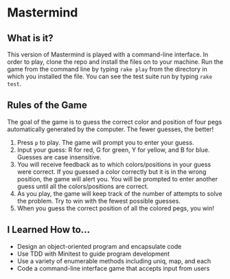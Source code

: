 # Mastermind

What is it? 
-----------
This version of Mastermind is played with a command-line interface. In order to play, clone the repo and install the files on to your machine. Run the game from the command line by typing `rake play` from the directory in which you installed the file. You can see the test suite run by typing `rake test`.

Rules of the Game
-----------------
The goal of the game is to guess the correct color and position of four pegs automatically generated by the computer. The fewer guesses, the better! 

1.  Press `p` to play. The game will prompt you to enter your guess. 
2.  Input your guess: R for red, G for green, Y for yellow, and B for blue. Guesses are case insensitive. 
3.  You will receive feedback as to which colors/positions in your guess were correct. If you guessed a color correctly but it is in the wrong position, the game will alert you. You will be prompted to enter another guess until all the colors/positions are correct.
4.  As you play, the game will keep track of the number of attempts to solve the problem. Try to win with the fewest possible guesses. 
5.  When you guess the correct position of all the colored pegs, you win!

I Learned How to...
------------
- Design an object-oriented program and encapsulate code
- Use TDD with Minitest to guide program development
- Use a variety of enumerable methods including uniq, map, and each
- Code a command-line interface game that accepts input from users


